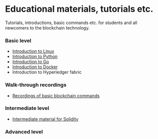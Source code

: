 # Educational materials, tutorials etc.
Tutorials, introductions, basic commands etc. for students and all newcomers to the blockchain technology.

### Basic level
* [Introduction to Linux](intro_linux.md)
* [Introduction to Python](intro_python.md)
* [Introduction to Go](intro_go.md)
* [Introduction to Docker](intro_docker.md)
* Introduction to Hyperledger fabric

### Walk-through recordings
* [Recordings of basic blockchain commands](/recordings/README.md)

### Intermediate level
* [Intermediate material for Solidity](intermediate_solidity.md)

### Advanced level
